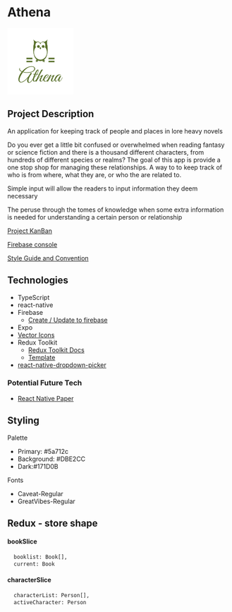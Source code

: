 # Athena 

<img src="./assets/images/logo-color.png" width=150 height=150>

## Project Description

An application for keeping track of people and places in lore heavy novels

Do you ever get a little bit confused or overwhelmed when reading fantasy or science fiction and there is a thousand different characters, from hundreds of different species or realms? The goal of this app is provide a one stop shop for managing these relationships. A way to to keep track of who is from where, what they are, or who the are related to.

Simple input will allow the readers to input information they deem necessary

The peruse through the tomes of knowledge when some extra information is needed for understanding a certain person or relationship

[Project KanBan](https://github.com/users/josh-liuaana/projects/4)

[Firebase console](https://console.firebase.google.com/project/lore-81319/overview)

[Style Guide and Convention](./style-guide.md)

## Technologies

- TypeScript
- react-native
- Firebase
  - [Create / Update to firebase](https://firebase.google.com/docs/firestore/manage-data/add-data#web-modular-api "Firestore documentation")
- Expo
- [Vector Icons](https://oblador.github.io/react-native-vector-icons/)
- Redux Toolkit
  - [Redux Toolkit Docs](https://redux-toolkit.js.org/)
  - [Template](https://github.com/rahsheen/react-native-template-redux-typescript/tree/main)
- [react-native-dropdown-picker](https://hossein-zare.github.io/react-native-dropdown-picker-website/)

### Potential Future Tech
- [React Native Paper](https://reactnativepaper.com/)

## Styling

Palette
- Primary: #5a712c
- Background: #DBE2CC
- Dark:#171D0B

Fonts
- Caveat-Regular
- GreatVibes-Regular

## Redux - store shape

#### bookSlice

```
  booklist: Book[],
  current: Book
```
#### characterSlice

```
  characterList: Person[],
  activeCharacter: Person
```